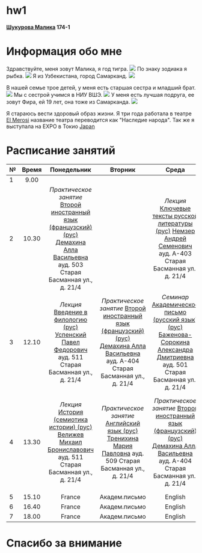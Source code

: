 # hw1
**[Шукурова Малика](https://vk.com/id237012356) 174-1**
# **Информация обо мне**
Здравствуйте, меня зовут Малика, я год тигра.
![](https://s1.1zoom.ru/big0/729/Tigers_Painting_Art_Head_White_Glance_533926_1280x954.jpg)
По знаку зодиака я рыбка.
![](http://heaclub.ru/tim/c26c62736282b538aeffe48a7379377a/ribi-vosprinimayut-chuzhuyu-bedu-kak-svoyu.jpg) 
Я из Узбекистана, город Самарканд.
![](https://s00.yaplakal.com/pics/pics_original/4/1/2/3203214.jpg)

В нашей семье трое детей, у меня есть старшая сестра и младший брат.
![](https://pp.userapi.com/c638816/v638816061/f8f4/tesUc4efZW4.jpg)
Мы с сестрой учимся в НИУ ВШЭ.
![](http://studygu.ru/images/university/blazon/55df85b5965c2.jpg)
У меня есть лучшая подруга, ее зовут Фира, ей 19 лет, она тоже из Самарканда.
![](https://pp.userapi.com/c840731/v840731388/4a602/Zq0w6Zcme80.jpg)

Я стараюсь вести здоровый образ жизни. Я три года работала в театре [El Merosi](http://samcity.uz/catalog/item/teatr-istoricheskogo-kostyuma-el-merosi-el-merosi) название театра переводится как "Наследие народа". Так же я выступала на EXPO в Токио 
[Japan](https://www.nippo.co.jp/eng/n-expo016/ne16_a.htm)

# **Расписание занятий**
**№**|**Время**|**Понедельник**|**Вторник**|**Среда**|**Четверг**|**Пятница**|**Суббота**|
---|:---:|:---:|:---:|:---:|:---:|:---:|---:
1|9.00| | | | | | |
2|10.30| *Практическое занятие* [Второй иностранный язык (французский) (рус)](https://www.hse.ru/edu/courses/205510688) [Демахина Алла Васильевна](https://www.hse.ru/org/persons/210663239)  ауд. 503 Старая Басманная ул., д. 21/4| |*Лекция* [Ключевые тексты русской литературы (рус)](https://www.hse.ru/edu/courses/205519220) [Немзер Андрей Семенович](https://www.hse.ru/org/persons/135562)  ауд. А-403 Старая Басманная ул., д. 21/4| |*Лекция* [Цифровая грамотность (рус)](https://www.hse.ru/edu/courses/?ptm=1884091544) [Орехов Борис Валерьевич](https://www.hse.ru/staff/borekhov)  ауд. 501 Старая Басманная ул., д. 21/4| |
3|12.10|*Лекция* [Введение в филологию (рус)](https://www.hse.ru/edu/courses/205520477) [Успенский Павел Федорович](https://www.hse.ru/org/persons/132998458) ауд. 511 Старая Басманная ул., д. 21/4|*Практическое занятие* [Второй иностранный язык (французский) (рус)](https://www.hse.ru/edu/courses/205510688) [Демахина Алла Васильевна](https://www.hse.ru/org/persons/210663239) ауд. А-404 Старая Басманная ул., д. 21/4|*Семинар* [Академическое письмо (русский язык) (рус)](https://www.hse.ru/edu/courses/205507082) [Баженова-Сорокина Александра Дмитриевна](https://www.hse.ru/org/persons/141566291) ауд. 501 Старая Басманная ул., д. 21/4|*Практическое занятие* [Английский язык (рус)](https://www.hse.ru/edu/courses/?ptm=1724239751) [Тренихина Мария Павловна](https://www.hse.ru/org/persons/65854983) ауд. 509 Старая Басманная ул., д. 21/4|*Семинар* [Введение в филологию (рус)](https://www.hse.ru/edu/courses/205520477) [Успенский Павел Федорович](https://www.hse.ru/org/persons/132998458) ауд. 503 Старая Басманная ул., д. 21/4| |
4|13.30|*Лекция* [История (семиотика истории) (рус)](https://www.hse.ru/edu/courses/205509580) [Велижев Михаил Брониславович](https://www.hse.ru/org/persons/34803527) ауд. 511 Старая Басманная ул., д. 21/4|*Практическое занятие* [Английский язык (рус)](https://www.hse.ru/edu/courses/?ptm=1724239751) [Тренихина Мария Павловна](https://www.hse.ru/org/persons/65854983) ауд. 509 Старая Басманная ул., д. 21/4|*Практическое занятие* [Второй иностранный язык (французский) (рус)](https://www.hse.ru/edu/courses/205510688) [Демахина Алла Васильевна](https://www.hse.ru/org/persons/210663239) ауд. А-404 Старая Басманная ул., д. 21/4|*Семинар* [Ключевые тексты русской литературы (рус)](https://www.hse.ru/edu/courses/205519220) [Лекманов Олег Андершанович](https://www.hse.ru/org/persons/34616895) ауд. 507 Старая Басманная ул., д. 21/4|*Семинар* [Цифровая грамотность (рус)](https://www.hse.ru/edu/courses/?ptm=1884091544) [Мещерякова Евгения Игоревна](https://www.hse.ru/org/persons/137320243) ауд. 401 Старая Басманная ул., д. 21/4| |
5|15.10|France|Академ.письмо|English|нет пар|Филология|НИС|
6|16.40|France|Академ.письмо|English|нет пар|Филология|НИС|
7|18.00|France|Академ.письмо|English|нет пар|Филология|НИС|

# Спасибо за внимание
